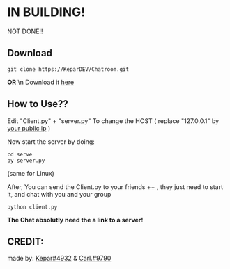 # IN BUILDING!
NOT DONE!!

## Download
```
git clone https://KeparDEV/Chatroom.git 
```
**OR** \n
Download it [here](https://github.com/KeparDEV/Chatroom/archive/refs/heads/main.zip)

## How to Use??
Edit "Client.py" + "server.py"
To change the HOST ( replace "127.0.0.1" by [your public ip](http://ip4.me) )

Now start the server by doing:
```
cd serve
py server.py
```
(same for Linux)


After, You can send the Client.py to your friends ++ , 
they just need to start it, and chat with you and your group
``` 
python client.py
```

**The Chat absolutly need the a link to a server!**

## CREDIT:
made by: [Kepar#4932](https://github.com/KeparDEV/)
& [Carl.#9790](https://github.com/carlFandino)
